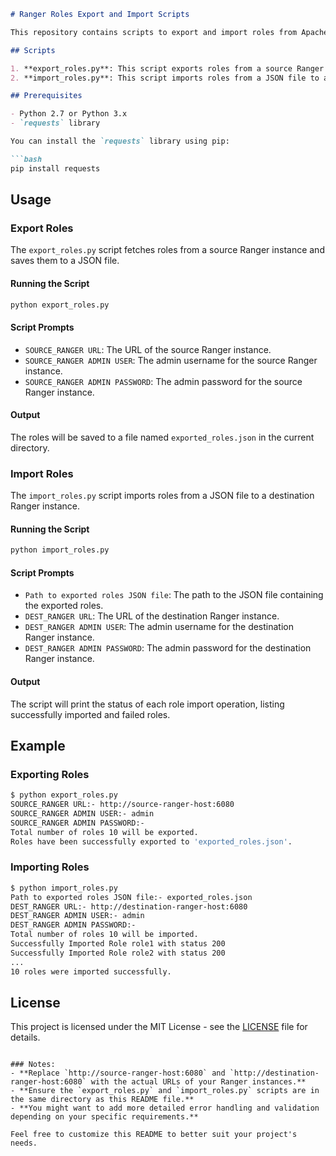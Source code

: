 ```markdown
# Ranger Roles Export and Import Scripts

This repository contains scripts to export and import roles from Apache Ranger. The export script downloads roles from a source Ranger instance and saves them to a JSON file. The import script uploads roles from a JSON file to a destination Ranger instance.

## Scripts

1. **export_roles.py**: This script exports roles from a source Ranger instance to a JSON file.
2. **import_roles.py**: This script imports roles from a JSON file to a destination Ranger instance.

## Prerequisites

- Python 2.7 or Python 3.x
- `requests` library

You can install the `requests` library using pip:

```bash
pip install requests
```

## Usage

### Export Roles

The `export_roles.py` script fetches roles from a source Ranger instance and saves them to a JSON file.

#### Running the Script

```bash
python export_roles.py
```

#### Script Prompts

- `SOURCE_RANGER URL`: The URL of the source Ranger instance.
- `SOURCE_RANGER ADMIN USER`: The admin username for the source Ranger instance.
- `SOURCE_RANGER ADMIN PASSWORD`: The admin password for the source Ranger instance.

#### Output

The roles will be saved to a file named `exported_roles.json` in the current directory.

### Import Roles

The `import_roles.py` script imports roles from a JSON file to a destination Ranger instance.

#### Running the Script

```bash
python import_roles.py
```

#### Script Prompts

- `Path to exported roles JSON file`: The path to the JSON file containing the exported roles.
- `DEST_RANGER URL`: The URL of the destination Ranger instance.
- `DEST_RANGER ADMIN USER`: The admin username for the destination Ranger instance.
- `DEST_RANGER ADMIN PASSWORD`: The admin password for the destination Ranger instance.

#### Output

The script will print the status of each role import operation, listing successfully imported and failed roles.

## Example

### Exporting Roles

```bash
$ python export_roles.py
SOURCE_RANGER URL:- http://source-ranger-host:6080
SOURCE_RANGER ADMIN USER:- admin
SOURCE_RANGER ADMIN PASSWORD:-
Total number of roles 10 will be exported.
Roles have been successfully exported to 'exported_roles.json'.
```

### Importing Roles

```bash
$ python import_roles.py
Path to exported roles JSON file:- exported_roles.json
DEST_RANGER URL:- http://destination-ranger-host:6080
DEST_RANGER ADMIN USER:- admin
DEST_RANGER ADMIN PASSWORD:-
Total number of roles 10 will be imported.
Successfully Imported Role role1 with status 200
Successfully Imported Role role2 with status 200
...
10 roles were imported successfully.
```

## License

This project is licensed under the MIT License - see the [LICENSE](LICENSE) file for details.
```

### Notes:
- **Replace `http://source-ranger-host:6080` and `http://destination-ranger-host:6080` with the actual URLs of your Ranger instances.**
- **Ensure the `export_roles.py` and `import_roles.py` scripts are in the same directory as this README file.**
- **You might want to add more detailed error handling and validation depending on your specific requirements.**

Feel free to customize this README to better suit your project's needs.
